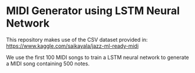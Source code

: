# MIDI Generator using LSTM Neural Network

This repository makes use of the CSV dataset provided in: https://www.kaggle.com/saikayala/jazz-ml-ready-midi

We use the first 100 MIDI songs to train a LSTM neural network to generate a MIDI song containing 500 notes.
